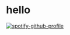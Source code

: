 # hello

[![spotify-github-profile](https://spotify-github-profile.kittinanx.com/api/view?uid=e3vji3pb5aziyru50pn4z2k1e&cover_image=true&theme=default&show_offline=false&background_color=121212&interchange=false)](https://github.com/kittinan/spotify-github-profile)
